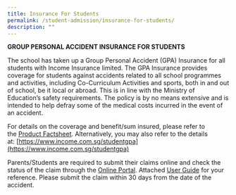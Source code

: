 ```yaml
---
title: Insurance For Students
permalink: /student-admission/insurance-for-students/
description: ""
---
```

**GROUP PERSONAL ACCIDENT INSURANCE FOR STUDENTS**

The school has taken up a Group Personal Accident (GPA) Insurance for all students with Income Insurance limited. The GPA Insurance provides coverage for students against accidents related to all school programmes and activities, including Co-Curriculum Activities and sports, both in and out of school, be it local or abroad. This is in line with the Ministry of Education’s safety requirements. The policy is by no means extensive and is intended to help defray some of the medical costs incurred in the event of an accident.

For details on the coverage and benefit/sum insured, please refer to the [Product Factsheet](https://www-sst-edu-sg-admin.cwp.sg/wp-content/uploads/2023/01/Product-Fact-Sheet-Year-2023.pdf). Alternatively, you may also refer to the details at: [https://www.income.com.sg/studentgpa](https://www.income.com.sg/studentgpa)

Parents/Students are required to submit their claims online and check the status of the claim through the [Online Portal](https://studentgpa.incomegroupins.com.sg/#/). Attached [User Guide](https://mail.google.com/wp-content/uploads/2022/09/StudentGPAUserGuide-Parent.pdf) for your reference. Please submit the claim within 30 days from the date of the accident.